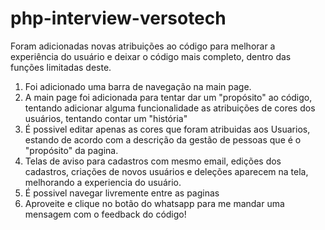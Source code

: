 # php-interview-versotech

Foram adicionadas novas atribuições ao código para melhorar a experiência do usuário e deixar o código mais completo, dentro das funções limitadas deste. 

1. Foi adicionado uma barra de navegação na main page.
2. A main page foi adicionada para tentar dar um "propósito" ao código, tentando adicionar alguma funcionalidade as atribuições de cores dos usuários, tentando contar um "história"
3. É possivel editar apenas as cores que foram atribuidas aos Usuarios, estando de acordo com a descrição da gestão de pessoas que é o "propósito" da pagina.
4. Telas de aviso para cadastros com mesmo email, edições dos cadastros, criações de novos usuários e deleções aparecem na tela, melhorando a experiencia do usuário.
5. É possivel navegar livremente entre as paginas
6. Aproveite e clique no botão do whatsapp para me mandar uma mensagem com o feedback do código!
